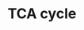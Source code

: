 ---
annotations:
- type: Pathway Ontology
  value: classic metabolic pathway
- type: Pathway Ontology
  value: citric acid cycle pathway
authors:
- MaintBot
- MirellaKalafati
- L Dupuis
- Eweitz
description: The [[wikipedia:citric_acid_cycle|citric acid cycle]], also known as
  the tricarboxylic acid cycle (TCA cycle) or the Krebs cycle, (or rarely, the Szent-Gyorgyi-Krebs
  cycle) is a series of enzyme-catalysed chemical reactions of central importance
  in all living cells that use oxygen as part of cellular respiration. In eukaryotes,
  the citric acid cycle occurs in the matrix of the mitochondrion. The components
  and reactions of the citric acid cycle were established by seminal work from both
  [[wikipedia:Albert_Szent-Gyorgyi|Albert Szent-Gyorgyi]] and [[wikipedia:Hans_Krebs|Hans
  Krebs]]. [From [[wikipedia:Main_Page|Wikipedia]]]
last-edited: 2021-05-24
organisms:
- Gallus gallus
redirect_from:
- /index.php/Pathway:WP770
- /instance/WP770
schema-jsonld:
- '@context': https://schema.org/
  '@id': https://wikipathways.github.io/pathways/WP770.html
  '@type': Dataset
  creator:
    '@type': Organization
    name: WikiPathways
  description: The [[wikipedia:citric_acid_cycle|citric acid cycle]], also known as
    the tricarboxylic acid cycle (TCA cycle) or the Krebs cycle, (or rarely, the Szent-Gyorgyi-Krebs
    cycle) is a series of enzyme-catalysed chemical reactions of central importance
    in all living cells that use oxygen as part of cellular respiration. In eukaryotes,
    the citric acid cycle occurs in the matrix of the mitochondrion. The components
    and reactions of the citric acid cycle were established by seminal work from both
    [[wikipedia:Albert_Szent-Gyorgyi|Albert Szent-Gyorgyi]] and [[wikipedia:Hans_Krebs|Hans
    Krebs]]. [From [[wikipedia:Main_Page|Wikipedia]]]
  keywords:
  - MDH1
  - SDHA
  - Succinate
  - Oxaloacetate
  - SDHB
  - SUCLG1
  - PDK4
  - CS
  - Isocitrate
  - RCJMB04_17g4
  - PDK3
  - Citrate
  - RCJMB04_19j12
  - SUCLA2
  - PC
  - DLD
  - Fumarate
  - PDHA2
  - RCJMB04_39i8
  - FH
  - SUCLG2
  - PDHB
  - RCJMB04_4o20
  - alpha-Ketoglutarate
  - PDK2
  - Pyruvate
  - IDH3A
  - PDHA1
  - Malate
  - RCJMB04_9n20
  - Succinyl-CoA
  - IDH3G
  - DLAT
  - SDHD
  - SDHC
  - IDH2
  - PDP2
  - MDH2
  - Acetyl-CoA
  - PPM2C
  - ACO2
  license: CC0
  name: TCA cycle
seo: CreativeWork
title: TCA cycle
wpid: WP770
---